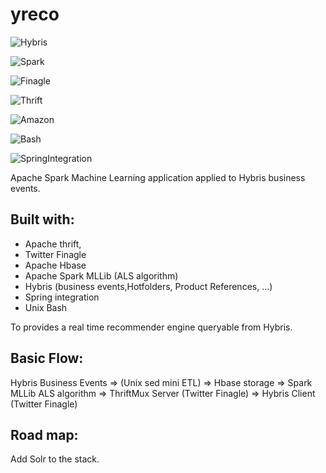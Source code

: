 # yreco
![Hybris](http://static1.squarespace.com/static/52b0f50ae4b0bb29db95a077/t/547f6d4ee4b046b3148da91c/1417637198924/hybris-icon.png)

![Spark](http://spark.apache.org/docs/latest/img/spark-logo-hd.png)

![Finagle](https://pbs.twimg.com/profile_images/378800000650818162/903f3158869844f68b0fd36dde6b2d29_400x400.png)

![Thrift](http://no-cache.appdynamics-static.com/appsphere/logos/thrift_350.png)

![Amazon](http://1.bp.blogspot.com/-SJhlctsnGFA/UFYEW8c5VvI/AAAAAAAAACk/-ZBbpmv886s/s1600/20100517_amazon.gif)

![Bash](http://img.bfmtv.com/c/630/420/617/df99c0369426d0dd1b2d20f5c4ff4.jpg)

![SpringIntegration](http://jpalace.org/store/docs/tutorials/spring/integration/img/eip-adapter.png)

Apache Spark Machine Learning application applied to Hybris business events.

## Built with:

* Apache thrift,
* Twitter Finagle
* Apache Hbase
* Apache Spark MLLib (ALS algorithm)
* Hybris (business events,Hotfolders, Product References, ...)
* Spring integration
* Unix Bash 

To provides a real time recommender engine queryable from Hybris.

## Basic Flow:

Hybris Business Events => 
     (Unix sed mini ETL)  => 
       Hbase storage          =>
          Spark MLLib ALS algorithm =>
             ThriftMux Server (Twitter Finagle) =>
               Hybris Client (Twitter Finagle)
               

## Road map:               
  Add Solr to the stack.
         
       
